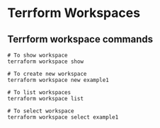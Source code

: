 # Terrform Workspaces
## Terrform workspace commands
```
# To show workspace
terraform workspace show

# To create new workspace
terraform workspace new example1

# To list workspaces
terraform workspace list

# To select workspace
terraform workspace select example1
```